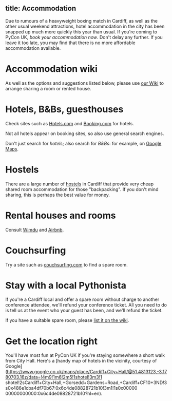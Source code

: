 title: Accommodation
---

Due to rumours of a heavyweight boxing match in Cardiff, as well as the other usual weekend attractions, hotel accommodation in the city has been snapped up much more quickly this year than usual.
If you're coming to PyCon UK, *book your accommodation now*. Don't delay any further. If you leave it too late, you may find that there is no more affordable accommodation available.

# Accommodation wiki

As well as the options and suggestions listed below, please use [our Wiki](http://pyconukaccommodation.wikia.com/wiki/PyConUKAccommodation_Wiki) to arrange sharing a room or rented house.

# Hotels, B&Bs, guesthouses

Check sites such as [Hotels.com](http://hotels.com) and [Booking.com](http://booking.com) for hotels.

Not all hotels appear on booking sites, so also use general search engines.

Don't just search for *hotels*; also search for *B&Bs*: for example, on [Google Maps](https://www.google.co.uk/maps/search/B%26B+near+cardiff/@51.4671319,-3.2291182,12z/data=!4m5!2m4!5m3!5m2!1s2017-10-25!2i6).

# Hostels

There are a large number of [hostels](http://www.hostelworld.com/search?search_keywords=Cardiff%2C+Wales&country=Wales&city=Cardiff&date_from=2017-10-26&date_to=2017-10-29&number_of_guests=1)
in Cardiff that provide very cheap shared room accommodation for those "backpacking". If you don't mind sharing, this is perhaps the best value for money.

# Rental houses and rooms

Consult [Wimdu](http://www.wimdu.com/) and [Airbnb](https://www.airbnb.co.uk/).

# Couchsurfing

Try a site such as [couchsurfing.com](https://www.couchsurfing.com) to find a spare room.

# Stay with a local Pythonista

If you're a Cardiff local and offer a spare room without charge to another conference attendee, we'll refund your conference
ticket. All you need to do is tell us at the event who your guest has been, and we'll refund the ticket.

If you have a suitable spare room, please [list it on the wiki](http://pyconukaccommodation.wikia.com/wiki/PyConUKAccommodation_Wiki).

# Get the location right

You'll have most fun at PyCon UK if you're staying somewhere a short walk from City Hall. Here's a [handy map of hotels in
the vicinity, courtesy of
Google](https://www.google.co.uk/maps/place/Cardiff+City+Hall/@51.4813123,-3.1780703,16z/data=!4m9!1m6!2m5!1shotel!3m3!1
shotel!2sCardiff+City+Hall,+Gorsedd+Gardens+Road,+Cardiff+CF10+3ND!3s0x486e1cba4df70b67:0x6c4de08828721b10!3m1!1s0x00000
00000000000:0x6c4de08828721b10?hl=en).
